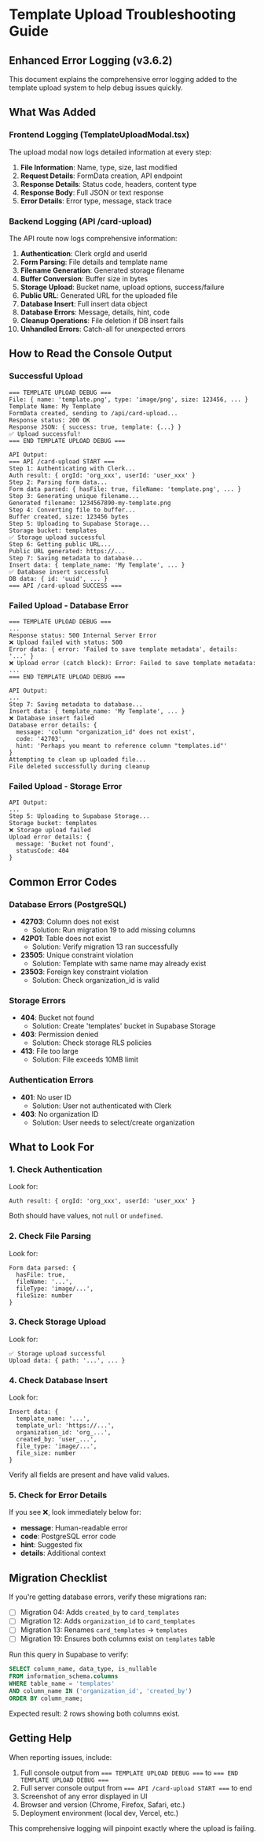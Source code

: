 # Template Upload Troubleshooting Guide

## Enhanced Error Logging (v3.6.2)

This document explains the comprehensive error logging added to the template upload system to help debug issues quickly.

## What Was Added

### Frontend Logging (TemplateUploadModal.tsx)
The upload modal now logs detailed information at every step:

1. **File Information**: Name, type, size, last modified
2. **Request Details**: FormData creation, API endpoint
3. **Response Details**: Status code, headers, content type
4. **Response Body**: Full JSON or text response
5. **Error Details**: Error type, message, stack trace

### Backend Logging (API /card-upload)
The API route now logs comprehensive information:

1. **Authentication**: Clerk orgId and userId
2. **Form Parsing**: File details and template name
3. **Filename Generation**: Generated storage filename
4. **Buffer Conversion**: Buffer size in bytes
5. **Storage Upload**: Bucket name, upload options, success/failure
6. **Public URL**: Generated URL for the uploaded file
7. **Database Insert**: Full insert data object
8. **Database Errors**: Message, details, hint, code
9. **Cleanup Operations**: File deletion if DB insert fails
10. **Unhandled Errors**: Catch-all for unexpected errors

## How to Read the Console Output

### Successful Upload
```
=== TEMPLATE UPLOAD DEBUG ===
File: { name: 'template.png', type: 'image/png', size: 123456, ... }
Template Name: My Template
FormData created, sending to /api/card-upload...
Response status: 200 OK
Response JSON: { success: true, template: {...} }
✅ Upload successful!
=== END TEMPLATE UPLOAD DEBUG ===

API Output:
=== API /card-upload START ===
Step 1: Authenticating with Clerk...
Auth result: { orgId: 'org_xxx', userId: 'user_xxx' }
Step 2: Parsing form data...
Form data parsed: { hasFile: true, fileName: 'template.png', ... }
Step 3: Generating unique filename...
Generated filename: 1234567890-my-template.png
Step 4: Converting file to buffer...
Buffer created, size: 123456 bytes
Step 5: Uploading to Supabase Storage...
Storage bucket: templates
✅ Storage upload successful
Step 6: Getting public URL...
Public URL generated: https://...
Step 7: Saving metadata to database...
Insert data: { template_name: 'My Template', ... }
✅ Database insert successful
DB data: { id: 'uuid', ... }
=== API /card-upload SUCCESS ===
```

### Failed Upload - Database Error
```
=== TEMPLATE UPLOAD DEBUG ===
...
Response status: 500 Internal Server Error
❌ Upload failed with status: 500
Error data: { error: 'Failed to save template metadata', details: '...' }
❌ Upload error (catch block): Error: Failed to save template metadata: ...
=== END TEMPLATE UPLOAD DEBUG ===

API Output:
...
Step 7: Saving metadata to database...
Insert data: { template_name: 'My Template', ... }
❌ Database insert failed
Database error details: {
  message: 'column "organization_id" does not exist',
  code: '42703',
  hint: 'Perhaps you meant to reference column "templates.id"'
}
Attempting to clean up uploaded file...
File deleted successfully during cleanup
```

### Failed Upload - Storage Error
```
API Output:
...
Step 5: Uploading to Supabase Storage...
Storage bucket: templates
❌ Storage upload failed
Upload error details: {
  message: 'Bucket not found',
  statusCode: 404
}
```

## Common Error Codes

### Database Errors (PostgreSQL)
- **42703**: Column does not exist
  - Solution: Run migration 19 to add missing columns
- **42P01**: Table does not exist
  - Solution: Verify migration 13 ran successfully
- **23505**: Unique constraint violation
  - Solution: Template with same name may already exist
- **23503**: Foreign key constraint violation
  - Solution: Check organization_id is valid

### Storage Errors
- **404**: Bucket not found
  - Solution: Create 'templates' bucket in Supabase Storage
- **403**: Permission denied
  - Solution: Check storage RLS policies
- **413**: File too large
  - Solution: File exceeds 10MB limit

### Authentication Errors
- **401**: No user ID
  - Solution: User not authenticated with Clerk
- **403**: No organization ID
  - Solution: User needs to select/create organization

## What to Look For

### 1. Check Authentication
Look for:
```
Auth result: { orgId: 'org_xxx', userId: 'user_xxx' }
```
Both should have values, not `null` or `undefined`.

### 2. Check File Parsing
Look for:
```
Form data parsed: {
  hasFile: true,
  fileName: '...',
  fileType: 'image/...',
  fileSize: number
}
```

### 3. Check Storage Upload
Look for:
```
✅ Storage upload successful
Upload data: { path: '...', ... }
```

### 4. Check Database Insert
Look for:
```
Insert data: {
  template_name: '...',
  template_url: 'https://...',
  organization_id: 'org_...',
  created_by: 'user_...',
  file_type: 'image/...',
  file_size: number
}
```

Verify all fields are present and have valid values.

### 5. Check for Error Details
If you see ❌, look immediately below for:
- **message**: Human-readable error
- **code**: PostgreSQL error code
- **hint**: Suggested fix
- **details**: Additional context

## Migration Checklist

If you're getting database errors, verify these migrations ran:

- [ ] Migration 04: Adds `created_by` to `card_templates`
- [ ] Migration 12: Adds `organization_id` to `card_templates`
- [ ] Migration 13: Renames `card_templates` → `templates`
- [ ] Migration 19: Ensures both columns exist on `templates` table

Run this query in Supabase to verify:
```sql
SELECT column_name, data_type, is_nullable
FROM information_schema.columns
WHERE table_name = 'templates'
AND column_name IN ('organization_id', 'created_by')
ORDER BY column_name;
```

Expected result: 2 rows showing both columns exist.

## Getting Help

When reporting issues, include:
1. Full console output from `=== TEMPLATE UPLOAD DEBUG ===` to `=== END TEMPLATE UPLOAD DEBUG ===`
2. Full server console output from `=== API /card-upload START ===` to end
3. Screenshot of any error displayed in UI
4. Browser and version (Chrome, Firefox, Safari, etc.)
5. Deployment environment (local dev, Vercel, etc.)

This comprehensive logging will pinpoint exactly where the upload is failing.
